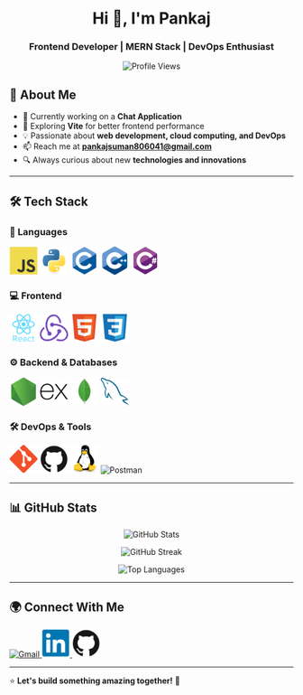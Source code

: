 <h1 align="center">Hi 👋, I'm Pankaj</h1>
<h3 align="center">Frontend Developer | MERN Stack | DevOps Enthusiast</h3>

<p align="center">
  <img src="https://komarev.com/ghpvc/?username=psrkrk&label=Profile%20views&color=0e75b6&style=flat" alt="Profile Views" />
</p>

## 🚀 About Me  
- 🔭 Currently working on a **Chat Application**  
- 🌱 Exploring **Vite** for better frontend performance  
- 💡 Passionate about **web development, cloud computing, and DevOps**  
- 📫 Reach me at **pankajsuman806041@gmail.com**  
- 🔍 Always curious about new **technologies and innovations**  

---

## 🛠️ Tech Stack  

### 🚀 Languages  
<p align="left">
  <img src="https://raw.githubusercontent.com/devicons/devicon/master/icons/javascript/javascript-original.svg" alt="JavaScript" width="50" height="50"/>
  <img src="https://raw.githubusercontent.com/devicons/devicon/master/icons/python/python-original.svg" alt="Python" width="50" height="50"/>
  <img src="https://raw.githubusercontent.com/devicons/devicon/master/icons/c/c-original.svg" alt="C" width="50" height="50"/>
  <img src="https://raw.githubusercontent.com/devicons/devicon/master/icons/cplusplus/cplusplus-original.svg" alt="C++" width="50" height="50"/>
   <img src="https://raw.githubusercontent.com/devicons/devicon/master/icons/csharp/csharp-original.svg" alt="C#" width="50" height="50"/>
</p>

### 💻 Frontend  
<p align="left">
  <img src="https://raw.githubusercontent.com/devicons/devicon/master/icons/react/react-original-wordmark.svg" alt="React" width="50" height="50"/>
  <img src="https://raw.githubusercontent.com/devicons/devicon/master/icons/redux/redux-original.svg" alt="Redux" width="50" height="50"/>
  <img src="https://raw.githubusercontent.com/devicons/devicon/master/icons/html5/html5-original.svg" alt="HTML" width="50" height="50"/>
  <img src="https://raw.githubusercontent.com/devicons/devicon/master/icons/css3/css3-original.svg" alt="CSS" width="50" height="50"/>
</p>

### ⚙️ Backend & Databases  
<p align="left">
  <img src="https://raw.githubusercontent.com/devicons/devicon/master/icons/nodejs/nodejs-original.svg" alt="Node.js" width="50" height="50"/>
  <img src="https://raw.githubusercontent.com/devicons/devicon/master/icons/express/express-original.svg" alt="Express.js" width="50" height="50"/>
  <img src="https://raw.githubusercontent.com/devicons/devicon/master/icons/mongodb/mongodb-original.svg" alt="MongoDB" width="50" height="50"/>
  <img src="https://raw.githubusercontent.com/devicons/devicon/master/icons/mysql/mysql-original.svg" alt="MySQL" width="50" height="50"/>
</p>

### 🛠️ DevOps & Tools  
<p align="left">
  <img src="https://raw.githubusercontent.com/devicons/devicon/master/icons/git/git-original.svg" alt="Git" width="50" height="50"/>
  <img src="https://raw.githubusercontent.com/devicons/devicon/master/icons/github/github-original.svg" alt="GitHub" width="50" height="50"/>
  <img src="https://raw.githubusercontent.com/devicons/devicon/master/icons/linux/linux-original.svg" alt="Linux" width="50" height="50"/>
  <img src="https://www.vectorlogo.zone/logos/getpostman/getpostman-icon.svg" alt="Postman" width="50" height="50"/>
 
</p>

---

## 📊 GitHub Stats  

<p align="center">
  <img src="https://github-readme-stats.vercel.app/api?username=psrkrk&show_icons=true&theme=tokyonight" alt="GitHub Stats" />
</p>

<p align="center">
  <img src="https://github-readme-streak-stats.herokuapp.com/?user=psrkrk&theme=tokyonight" alt="GitHub Streak" />
</p>

<p align="center">
  <img src="https://github-readme-stats.vercel.app/api/top-langs?username=psrkrk&layout=compact&theme=tokyonight" alt="Top Languages" />
</p>

---

## 🌍 Connect With Me  

<p align="left">
  <a href="mailto:pankajsuman806041@gmail.com">
    <img src="https://www.vectorlogo.zone/logos/gmail/gmail-icon.svg" alt="Gmail" width="50" height="50"/>
  </a>
  <a href="https://linkedin.com/in/your-linkedin" target="https://www.linkedin.com/in/pankaj-s-15633a259/">
    <img src="https://raw.githubusercontent.com/devicons/devicon/master/icons/linkedin/linkedin-original.svg" alt="LinkedIn" width="50" height="50"/>
  </a>
  <a href="https://github.com/psrkrk">
    <img src="https://raw.githubusercontent.com/devicons/devicon/master/icons/github/github-original.svg" alt="GitHub" width="50" height="50"/>
  </a>
</p>

---

⭐ **Let's build something amazing together!** 🚀
